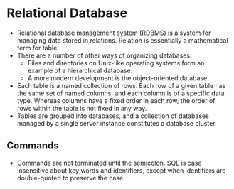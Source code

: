  # Relational Database
  - Relational database management system (RDBMS) is a system for managing data stored in relations. Relation is essentially a mathematical term for table.
  - There are a number of other ways of organizing databases. 
    - Files and directories on Unix-like operating systems form an example of a hierarchical database. 
    - A more modern development is the object-oriented database.
  - Each table is a named collection of rows. Each row of a given table has the same set of named columns, and each column is of a specific data type. Whereas columns have a fixed order in each row, the order of rows within the table is not fixed in any way.
  - Tables are grouped into databases, and a collection of databases managed by a single server instance constitutes a database cluster.

## Commands
  - Commands are not terminated until the semicolon. SQL is case insensitive about key words and identifiers, except when identifiers are double-quoted to preserve the case.
      


